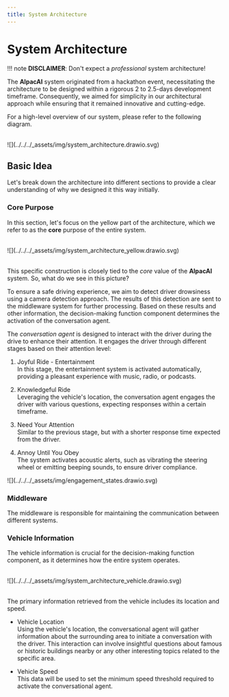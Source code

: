 ```yaml
---
title: System Architecture
---
```


# System Architecture

!!! note
    **DISCLAIMER**: Don't expect a *professional* system architecture!

The **AlpacAI** system originated from a hackathon event, necessitating the architecture to be designed within a rigorous 2 to 2.5-days development timeframe. Consequently, we aimed for simplicity in our architectural approach while ensuring that it remained innovative and cutting-edge.

For a high-level overview of our system, please refer to the following diagram.

<br/>
<div markdown="span" sytle="justify-content: center; display: flex;">
    ![](../../../_assets/img/system_architecture.drawio.svg)
</div>

## Basic Idea

Let's break down the architecture into different sections to provide a clear understanding of why we designed it this way initially.

### Core Purpose

In this section, let's focus on the yellow part of the architecture, which we refer to as the **core** purpose of the entire system.

<br/>
<div markdown="span" sytle="justify-content: center; display: flex">
    ![](../../../_assets/img/system_architecture_yellow.drawio.svg)
</div>
<br/>

This specific construction is closely tied to the *core* value of the **AlpacAI** system. So, what do we see in this picture?

To ensure a safe driving experience, we aim to detect driver drowsiness using a camera detection approach. The results of this detection are sent to the middleware system for further processing. Based on these results and other information, the decision-making function component determines the activation of the conversation agent.

The *conversation agent* is designed to interact with the driver during the drive to enhance their attention. It engages the driver through different stages based on their attention level:

1. Joyful Ride - Entertainment  
   In this stage, the entertainment system is activated automatically, providing a pleasant experience with music, radio, or podcasts.

2. Knowledgeful Ride  
   Leveraging the vehicle's location, the conversation agent engages the driver with various questions, expecting responses within a certain timeframe.

3. Need Your Attention  
   Similar to the previous stage, but with a shorter response time expected from the driver.

4. Annoy Until You Obey  
   The system activates acoustic alerts, such as vibrating the steering wheel or emitting beeping sounds, to ensure driver compliance.

<div markdown="span" sytle="justify-content: center; display: flex">
    ![](../../../_assets/img/engagement_states.drawio.svg)
</div>

### Middleware

The middleware is responsible for maintaining the communication between different systems. 


### Vehicle Information

The vehicle information is crucial for the decision-making function component, as it determines how the entire system operates.

<br/>
<div markdown="span" sytle="justify-content: center; display: flex">
    ![](../../../_assets/img/system_architecture_vehicle.drawio.svg)
</div>
<br/>

The primary information retrieved from the vehicle includes its location and speed.

* Vehicle Location  
  Using the vehicle's location, the conversational agent will gather information about the surrounding area to initiate a conversation with the driver. This interaction can involve insightful questions about famous or historic buildings nearby or any other interesting topics related to the specific area.

* Vehicle Speed  
  This data will be used to set the minimum speed threshold required to activate the conversational agent.